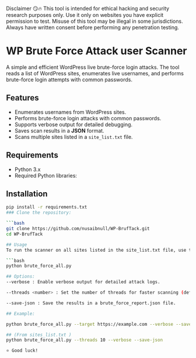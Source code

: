 Disclaimer 😏🔥
This tool is intended for ethical hacking and security research purposes only. Use it only on websites you have explicit permission to test. Misuse of this tool may be illegal in some jurisdictions. Always have written consent before performing any penetration testing.

# WP Brute Force Attack user Scanner

A simple and efficient WordPress live brute-force login attacks. The tool reads a list of WordPress sites, enumerates live usernames, and performs brute-force login attempts with common passwords.

## Features

- Enumerates usernames from WordPress sites.
- Performs brute-force login attacks with common passwords.
- Supports verbose output for detailed debugging.
- Saves scan results in a **JSON** format.
- Scans multiple sites listed in a `site_list.txt` file.

## Requirements

- Python 3.x
- Required Python libraries:


## Installation

```bash
pip install -r requirements.txt
### Clone the repository:

```bash
git clone https://github.com/nusaibnull/WP-BrufTack.git
cd WP-BrufTack

## Usage
To run the scanner on all sites listed in the site_list.txt file, use the following command:

```bash
python brute_force_all.py

## Options:
--verbose : Enable verbose output for detailed attack logs.

--threads <number> : Set the number of threads for faster scanning (default is 5).

--save-json : Save the results in a brute_force_report.json file.

## Example:

python brute_force_all.py --target https://example.com --verbose --save-json

## (From sites_list.txt )
python brute_force_all.py --threads 10 --verbose --save-json

⭐️ Good luck!
